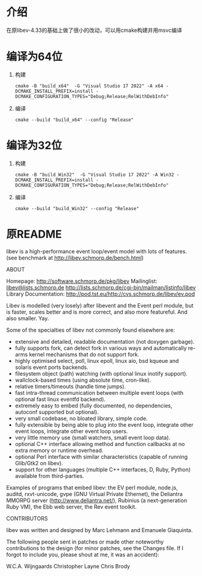 # 介绍
在原libev-4.33的基础上做了很小的改动，可以用cmake构建并用msvc编译

# 编译为64位
1. 构建
	```
	cmake -B "build_x64"  -G "Visual Studio 17 2022" -A x64 -DCMAKE_INSTALL_PREFIX=install -DCMAKE_CONFIGURATION_TYPES="Debug;Release;RelWithDebInfo"
	```
1. 编译
	```
	cmake --build "build_x64" --config "Release"
	```

# 编译为32位
1. 构建
	```
	cmake -B "build_Win32"  -G "Visual Studio 17 2022" -A Win32 -DCMAKE_INSTALL_PREFIX=install -DCMAKE_CONFIGURATION_TYPES="Debug;Release;RelWithDebInfo"
	```
1. 编译
	```
	cmake --build "build_Win32" --config "Release"
	```

# 原README
libev is a high-performance event loop/event model with lots of features.
(see benchmark at http://libev.schmorp.de/bench.html)


ABOUT

   Homepage: http://software.schmorp.de/pkg/libev
   Mailinglist: libev@lists.schmorp.de
                http://lists.schmorp.de/cgi-bin/mailman/listinfo/libev
   Library Documentation: http://pod.tst.eu/http://cvs.schmorp.de/libev/ev.pod

   Libev is modelled (very losely) after libevent and the Event perl
   module, but is faster, scales better and is more correct, and also more
   featureful. And also smaller. Yay.

   Some of the specialties of libev not commonly found elsewhere are:
   
   - extensive and detailed, readable documentation (not doxygen garbage).
   - fully supports fork, can detect fork in various ways and automatically
     re-arms kernel mechanisms that do not support fork.
   - highly optimised select, poll, linux epoll, linux aio, bsd kqueue
     and solaris event ports backends.
   - filesystem object (path) watching (with optional linux inotify support).
   - wallclock-based times (using absolute time, cron-like).
   - relative timers/timeouts (handle time jumps).
   - fast intra-thread communication between multiple
     event loops (with optional fast linux eventfd backend).
   - extremely easy to embed (fully documented, no dependencies,
     autoconf supported but optional).
   - very small codebase, no bloated library, simple code.
   - fully extensible by being able to plug into the event loop,
     integrate other event loops, integrate other event loop users.
   - very little memory use (small watchers, small event loop data).
   - optional C++ interface allowing method and function callbacks
     at no extra memory or runtime overhead.
   - optional Perl interface with similar characteristics (capable
     of running Glib/Gtk2 on libev).
   - support for other languages (multiple C++ interfaces, D, Ruby,
     Python) available from third-parties.

   Examples of programs that embed libev: the EV perl module, node.js,
   auditd, rxvt-unicode, gvpe (GNU Virtual Private Ethernet), the
   Deliantra MMORPG server (http://www.deliantra.net/), Rubinius (a
   next-generation Ruby VM), the Ebb web server, the Rev event toolkit.


CONTRIBUTORS

   libev was written and designed by Marc Lehmann and Emanuele Giaquinta.

   The following people sent in patches or made other noteworthy
   contributions to the design (for minor patches, see the Changes
   file. If I forgot to include you, please shout at me, it was an
   accident):

   W.C.A. Wijngaards
   Christopher Layne
   Chris Brody

